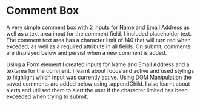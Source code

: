# Comment Box

A very simple comment box with 2 inputs for Name and Email Address as well as a text area input for the comment field. I included placeholder text. The comment text area has a character limit of 140 that will turn red when exceded, as well as a required attribute in all fields.
On submit, comments are displayed below and persist when a new comment is added.

Using a Form element I created inputs for Name and Email Address and a textarea for the comment. I learnt about focus and active and used stylings to highlight which input was currently active.
Using DOM Manipulation the saved comments are added below using .appendChild.
I also learnt about alerts and utilised them to alert the user if the character limited has been exceeded when trying to submit.
